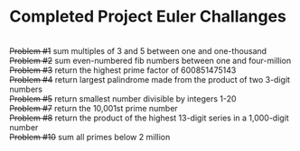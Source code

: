 <h1>Completed Project Euler Challanges</h1></br>
<s>Problem #1</s> sum multiples of 3 and 5 between one and one-thousand</br>
<s>Problem #2</s> sum even-numbered fib numbers between one and four-million</br>
<s>Problem #3</s> return the highest prime factor of 600851475143</br>
<s>Problem #4</s> return largest palindrome made from the product of two 3-digit numbers</br>
<s>Problem #5</s> return smallest number divisible by integers 1-20</br>
<s>Problem #7</s> return the 10,001st prime number</br>
<s>Problem #8</s> return the product of the highest 13-digit series in a 1,000-digit number</br>
<s>Problem #10</s> sum all primes below 2 million</br>
